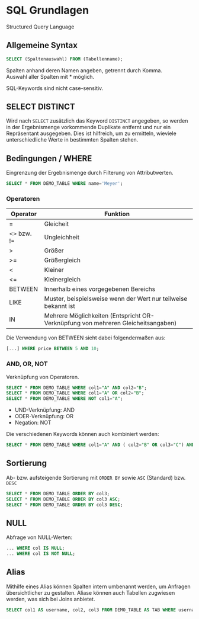 # SQL Grundlagen

Structured Query Language

## Allgemeine Syntax

```SQL
SELECT (Spaltenauswahl) FROM (Tabellenname);
```

Spalten anhand deren Namen angeben, getrennt durch Komma.  
Auswahl aller Spalten mit * möglich.

SQL-Keywords sind nicht case-sensitiv.

## SELECT DISTINCT

Wird nach ```SELECT``` zusätzlich das Keyword ```DISTINCT``` angegeben, so werden in der Ergebnismenge vorkommende Duplikate entfernt und nur ein Repräsentant ausgegeben.
Dies ist hilfreich, um zu ermitteln, wieviele unterschiedliche Werte in bestimmten Spalten stehen.

## Bedingungen / WHERE

Eingrenzung der Ergebnismenge durch Filterung von Attributwerten.

```SQL
SELECT * FROM DEMO_TABLE WHERE name='Meyer';
```

### Operatoren


| Operator     | Funktion                                                                          |
|--------------|-----------------------------------------------------------------------------------|
| =            | Gleicheit                                                                         |
| <> bzw. !=   | Ungleichheit                                                                      |
| >            | 	Größer                                                                           |
| >=           |  Größergleich                                                                     |
| <            | 	Kleiner                                                                          |
| <=           |  Kleinergleich                                                                    |
| BETWEEN      | 	Innerhalb eines vorgegebenen Bereichs                                            |
| LIKE         | 	Muster, beispielsweise wenn der Wert nur teilweise bekannt ist                   |
| IN           | 	Mehrere Möglichkeiten (Entspricht OR-Verknüpfung von mehreren Gleicheitsangaben) |

Die Verwendung von BETWEEN sieht dabei folgendermaßen aus:

```SQL
[...] WHERE price BETWEEN 5 AND 10;
```

### AND, OR, NOT

Verknüpfung von Operatoren.

```SQL
SELECT * FROM DEMO_TABLE WHERE col1="A" AND col2="B";
SELECT * FROM DEMO_TABLE WHERE col1="A" OR col2="B";
SELECT * FROM DEMO_TABLE WHERE NOT col1="A";
```

* UND-Verknüpfung: AND
* ODER-Verknüpfung: OR
* Negation: NOT

Die verschiedenen Keywords können auch kombiniert werden:

```SQL
SELECT * FROM DEMO_TABLE WHERE col1="A" AND ( col2="B" OR col3="C") AND NOT col4="D";
```

## Sortierung

Ab- bzw. aufsteigende Sortierung mit ```ORDER BY``` sowie ```ASC``` (Standard) bzw. ```DESC```

```SQL
SELECT * FROM DEMO_TABLE ORDER BY col3;
SELECT * FROM DEMO_TABLE ORDER BY col3 ASC;
SELECT * FROM DEMO_TABLE ORDER BY col3 DESC;
```

## NULL

Abfrage von NULL-Werten:

```SQL
... WHERE col IS NULL;
... WHERE col IS NOT NULL;
```

## Alias

Mithilfe eines Alias können Spalten intern umbenannt werden, um Anfragen übersichtlicher zu gestalten. Aliase können auch Tabellen zugwiesen werden, was sich bei Joins anbietet.

```SQL
SELECT col1 AS username, col2, col3 FROM DEMO_TABLE AS TAB WHERE username IN('A','B','C');
```
